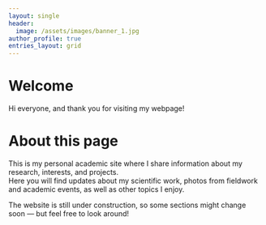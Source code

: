 ```yaml
---
layout: single
header:
  image: /assets/images/banner_1.jpg
author_profile: true
entries_layout: grid
---
```

# Welcome
Hi everyone, and thank you for visiting my webpage!

# About this page
This is my personal academic site where I share information about my research, interests, and projects.  
Here you will find updates about my scientific work, photos from fieldwork and academic events, as well as other topics I enjoy.

The website is still under construction, so some sections might change soon — but feel free to look around!
